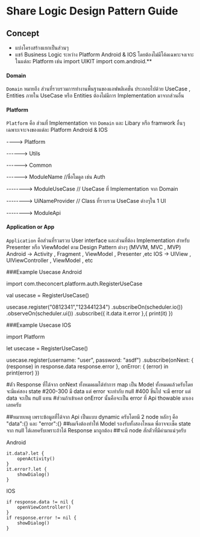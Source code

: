 
# Share Logic Design Pattern Guide

## Concept

- แบ่งโครงสร้างแยกเป็นส่วนๆ
- แชร์ Business Logic ระหว่าง Platform Android & IOS โดยต้องไม่มีโค้ดเฉพาะจงเจาะในแต่ละ Platform เช่น 
import UIKIT 
import com.android.**



#### Domain 

`Domain` หมายถึง ส่วนที่รวบรวมการทำงานพื้นฐานของแอฟพลิเคชั่น ประกอบไปด้วย UseCase , Entities 
ภายใน UseCase หรือ Entities ต้องไม่มีการ Implementation มาจากส่วนอื่น


#### Platform

`Platform` คือ ส่วนที่ Implementation จาก `Domain` และ Libary หรือ framwork อื่นๆ เฉพาะเจาะจงของแต่ละ Platform Android & IOS


----> Platform

------> Utils

------> Common 

------> ModuleName //ชื่อโมดูล เช่น Auth

--------> ModuleUseCase  // UseCase ที่ Implementation จาก Domain

--------> UiNameProvider  // Class ที่รวบรวม UseCase ต่างๆใน 1 UI 

--------> ModuleApi 



#### Application or App
`Application` คือส่วนที่รวมรวบ User interface และส่วนที่ต้อง Implementation สำหรับ Presenter หรือ ViewModel ตาม Design Pattern ต่างๆ (MVVM, MVC , MVP) 
Android -> Activity , Fragment , ViewModel , Presenter ,etc
IOS -> UIView , UIViewController , ViewModel , etc



###Example Usecase Android

import com.theconcert.platform.auth.RegisterUseCase

val usecase = RegisterUseCase()

  usecase.register("0812341","123441234")
            .subscribeOn(scheduler.io())
            .observeOn(scheduler.ui())
            .subscribe({
                it.data
                it.error
            },{
                print(it)
            })

###Example Usecase IOS

import Platform

let usecase = RegisterUseCase()

usecase.register(username: "user", password: "asdf")
            .subscribe(onNext: { (response) in
                response.data
                response.error
            }, onError: { (error) in
                print(error)
            })


#ตัว Response ที่ได้จาก onNext ทั้งหมดผมได้ทำการ map เป็น Model ทั้งหมดแล้วครับโดยจะมีแค่สอง state
#200-300 มี data แต่ error จะเท่ากับ null
#400 ขึ่นไป จะมี error แต่ data จะเป็น null แทน
#ส่วนถ้าเข้าเคส onError นั้นคือจะเป็น error ที่ Api thowable มาเองเลยครับ

##หมายเหตุ เพราะข้อมูลที่ได้จาก Api เป็นแบบ dynamic ครับโดยมี 2 node หลักๆ คือ "data":{} และ "error":{}
##ผมจึงต้องทำให้ Model รองรับทั้งสองโหนด พี่อาจจะเช็ค state จาก null ได้เลยครับเพราะถ้าได้ Response มาถูกต้อง
##จะมี node สักตัวที่มีค่ามาแน่ๆครับ

Android

    it.data?.let {
        openActivity()
    }
    it.error?.let {
        showDialog()
    }


IOS

    if response.data != nil {
        openViewController()
    }
    if response.error != nil {
        showDialog()
    }
